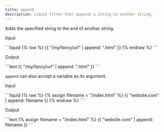 ```yaml
---
title: append
description: Liquid filter that appends a string to another string.
---
```


Adds the specified string to the end of another string.

<p class="code-label">Input</p>
```liquid
{% raw %}
{{ "/my/fancy/url" | append: ".html" }}
{% endraw %}
```

<p class="code-label">Output</p>
```text
{{ "/my/fancy/url" | append: ".html" }}
```

`append` can also accept a variable as its argument.

<p class="code-label">Input</p>
```liquid
{% raw %}
{% assign filename = "/index.html" %}
{{ "website.com" | append: filename }}
{% endraw %}
```

<p class="code-label">Output</p>
```text
{% assign filename = "/index.html" %}
{{ "website.com" | append: filename }}
```
